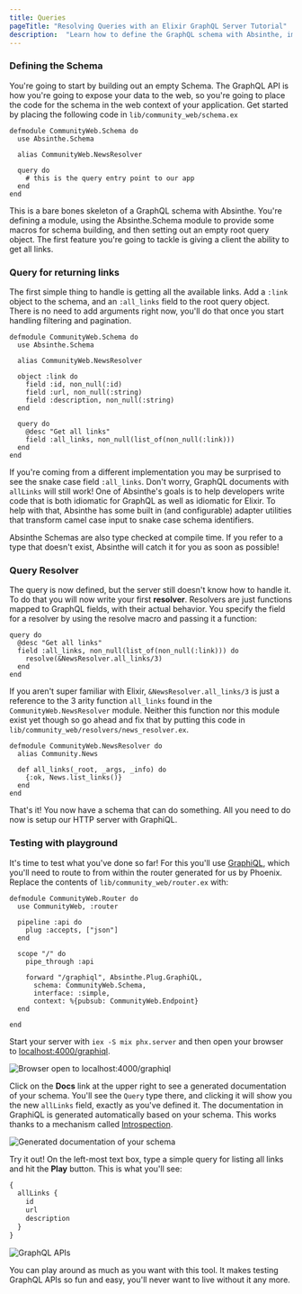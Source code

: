```yaml
---
title: Queries
pageTitle: "Resolving Queries with an Elixir GraphQL Server Tutorial"
description:  "Learn how to define the GraphQL schema with Absinthe, implement query resolvers in Elixir and test your queries in a GraphiQL Playground."
---
```


### Defining the Schema

You're going to start by building out an empty Schema. The GraphQL API is how you're going to expose your data to the web, so you're going to place the code for the schema in the web context of your application. Get started by placing the following code in `lib/community_web/schema.ex`

```elixir(path=".../graphql-elixir/lib/community_web/schema.ex")
defmodule CommunityWeb.Schema do
  use Absinthe.Schema

  alias CommunityWeb.NewsResolver

  query do
    # this is the query entry point to our app
  end
end
```

This is a bare bones skeleton of a GraphQL schema with Absinthe. You're defining a module, using the Absinthe.Schema module to provide some macros for schema building, and then setting out an empty root query object. The first feature you're going to tackle is giving a client the ability to get all links.

### Query for returning links

The first simple thing to handle is getting all the available links. Add a `:link` object to the schema, and an `:all_links` field to the root query object. There is no need to add arguments right now, you'll do that once you start handling filtering and pagination.

```elixir(path=".../graphql-elixir/lib/community_web/schema.ex")
defmodule CommunityWeb.Schema do
  use Absinthe.Schema

  alias CommunityWeb.NewsResolver

  object :link do
    field :id, non_null(:id)
    field :url, non_null(:string)
    field :description, non_null(:string)
  end

  query do
    @desc "Get all links"
    field :all_links, non_null(list_of(non_null(:link)))
  end
end
```

If you're coming from a different implementation you may be surprised to see the snake case field `:all_links`. Don't worry, GraphQL documents with `allLinks` will still work! One of Absinthe's goals is to help developers write code that is both idiomatic for GraphQL as well as idiomatic for Elixir. To help with that, Absinthe has some built in (and configurable) adapter utilities that transform camel case input to snake case schema identifiers.

Absinthe Schemas are also type checked at compile time. If you refer to a type that doesn't exist, Absinthe will catch it for you as soon as possible!

### Query Resolver

The query is now defined, but the server still doesn't know how to handle it. To do that you will now write your first **resolver**. Resolvers are just functions mapped to GraphQL fields, with their actual behavior. You specify the field for a resolver by using the resolve macro and passing it a function:

```elixir(path=".../graphql-elixir/lib/community_web/schema.ex")
query do
  @desc "Get all links"
  field :all_links, non_null(list_of(non_null(:link))) do
    resolve(&NewsResolver.all_links/3)
  end
end
```

If you aren't super familiar with Elixir, `&NewsResolver.all_links/3` is just a reference to the 3 arity function `all_links` found in the `CommunityWeb.NewsResolver` module. Neither this function nor this module exist yet though so go ahead and fix that by putting this code in `lib/community_web/resolvers/news_resolver.ex`.

```elixir(path=".../graphql-elixir/blob/master/lib/community/web/resolvers/news_resolver.ex")
defmodule CommunityWeb.NewsResolver do
  alias Community.News

  def all_links(_root, _args, _info) do
    {:ok, News.list_links()}
  end
end
```

That's it! You now have a schema that can do something. All you need to do now is setup our HTTP server with GraphiQL.

### Testing with playground

It's time to test what you've done so far! For this you'll use [GraphiQL](https://github.com/graphql/graphiql), which you'll need to route to from within the router generated for us by Phoenix. Replace the contents of `lib/community_web/router.ex` with:

```elixir(path=".../graphql-elixir/blob/master/lib/community/web/router.ex")
defmodule CommunityWeb.Router do
  use CommunityWeb, :router

  pipeline :api do
    plug :accepts, ["json"]
  end

  scope "/" do
    pipe_through :api

    forward "/graphiql", Absinthe.Plug.GraphiQL,
      schema: CommunityWeb.Schema,
      interface: :simple,
      context: %{pubsub: CommunityWeb.Endpoint}
  end

end
```

Start your server with `iex -S mix phx.server` and then open your browser to [localhost:4000/graphiql](http://localhost:4000/graphiql).

![Browser open to localhost:4000/graphiql](http://i.imgur.com/EZIVYxP.png)

Click on the **Docs** link at the upper right to see a generated documentation of your schema. You'll see the `Query` type there, and clicking it will show you the new `allLinks` field, exactly as you've defined it. The documentation in GraphiQL is generated automatically based on your schema. This works thanks to a mechanism called [Introspection](http://graphql.org/learn/introspection/).

![Generated documentation of your schema](http://i.imgur.com/yEut1gg.png)

Try it out! On the left-most text box, type a simple query for listing all links and hit the **Play** button. This is what you'll see:
```graphql
{
  allLinks {
    id
    url
    description
  }
}
```

![GraphQL APIs](http://i.imgur.com/W7gpVvV.png)

You can play around as much as you want with this tool. It makes testing GraphQL APIs so fun and easy, you'll never want to live without it any more.
